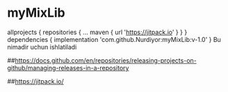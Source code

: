 # myMixLib
allprojects {
		repositories {
			...
			maven { url 'https://jitpack.io' }
		}
	}
  dependencies {
	        implementation 'com.github.Nurdiyor:myMixLib:v-1.0'
	}
  Bu nimadir uchun ishlatiladi
  
##https://docs.github.com/en/repositories/releasing-projects-on-github/managing-releases-in-a-repository

##https://jitpack.io/
